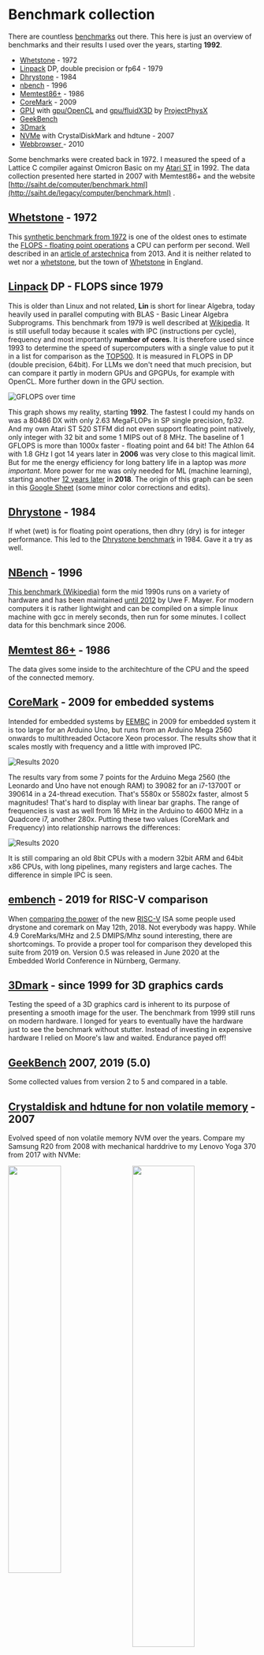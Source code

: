 # Benchmark collection

There are countless [benchmarks](https://en.wikipedia.org/wiki/Benchmark_(computing)) out there. This here is just an overview of benchmarks and their results I used over the years, starting **1992**. 

- [Whetstone](whetstone) - 1972
- [Linpack](LinpackDP) DP, double precision or fp64 - 1979
- [Dhrystone](dhrystone) - 1984
- [nbench](nbench) - 1996
- [Memtest86+](memtest) - 1986
- [CoreMark](CoreMark) - 2009
- [GPU](gpu) with [gpu/OpenCL](gpu/opencl) and [gpu/fluidX3D](gpu/fluidX3D) by [ProjectPhysX](https://github.com/ProjectPhysX)
- [GeekBench](geekbench)
- [3Dmark](3Dmark)
- [NVMe](nvm) with CrystalDiskMark and hdtune - 2007
- [Webbrowser ](browserbench) - 2010

Some benchmarks were created back in 1972. I measured the speed of a Lattice C compiler against Omicron Basic on my [Atari ST](https://en.wikipedia.org/wiki/Atari_ST) in 1992. The data collection presented here started in 2007 with Memtest86+ and the website [http://saiht.de/computer/benchmark.html](http://saiht.de/legacy/computer/benchmark.html) .

## [Whetstone](whetstone) - 1972

This [synthetic benchmark from 1972](https://en.wikipedia.org/wiki/Whetstone_(benchmark)) is one of the oldest ones to estimate the [FLOPS - floating point operations](https://en.wikipedia.org/wiki/FLOPS) a CPU can perform per second. Well described in an [article of arstechnica](https://arstechnica.com/information-technology/2013/05/native-level-performance-on-the-web-a-brief-examination-of-asm-js/2/) from 2013. And it is neither related to wet nor a [whetstone](https://en.wikipedia.org/wiki/Sharpening_stone), but the town of [Whetstone](https://en.wikipedia.org/wiki/Whetstone,_Leicestershire) in England.

## [Linpack](LinpackDP) DP - FLOPS since 1979

This is older than Linux and not related, **Lin** is short for linear Algebra, today heavily used in parallel computing with BLAS - Basic Linear Algebra Subprograms. This benchmark from 1979 is well described at [Wikipedia](https://en.wikipedia.org/wiki/LINPACK_benchmarks). It is still usefull today because it scales with IPC (instructions per cycle), frequency and most importantly **number of cores**. It is therefore used since 1993 to determine the speed of supercomputers with a single value to put it in a list for comparison as the [TOP500](https://en.wikipedia.org/wiki/TOP500). It is measured in FLOPS in DP (double precision, 64bit). For LLMs we don't need that much precision, but can compare it partly in modern GPUs and GPGPUs, for example with OpenCL. More further down in the GPU section.

![GFLOPS over time](docs/GFLOPS_time.svg)

This graph shows my reality, starting **1992**. The fastest I could my hands on was a 80486 DX with only 2.63 MegaFLOPs in SP single precision, fp32. And my own Atari ST 520 STFM did not even support floating point natively, only integer with 32 bit and some 1 MIPS out of 8 MHz. The baseline of 1 GFLOPS is more than 1000x faster - floating point and 64 bit! The Athlon 64 with 1.8 GHz I got 14 years later in **2006** was very close to this magical limit. But for me the energy efficiency for long battery life in a laptop was *more important*. More power for me was only needed for ML (machine learning), starting another [12 years later](https://kreier.github.io/ml/) in **2018**. The origin of this graph can be seen in this [Google Sheet](https://docs.google.com/spreadsheets/d/17QBJVa8wzo4B1aygXrlk0FWpG4UVwWn3Zo5LsfNnlJM/edit?usp=sharing) (some minor color corrections and edits).

## [Dhrystone](dhrystone) - 1984

If whet (wet) is for floating point operations, then dhry (dry) is for integer performance. This led to the [Dhrystone benchmark](https://en.wikipedia.org/wiki/Dhrystone) in 1984. Gave it a try as well. 

## [NBench](nbench) - 1996

[This benchmark (Wikipedia)](https://en.wikipedia.org/wiki/NBench) form the mid 1990s runs on a variety of hardware and has been maintained [until 2012](http://www.math.utah.edu/~mayer/linux/bmark.html) by Uwe F. Mayer. For modern computers it is rather lightwight and can be compiled on a simple linux machine with gcc in merely seconds, then run for some minutes. I collect data for this benchmark since 2006.

## [Memtest 86+](memtest86) - 1986

The data gives some inside to the architechture of the CPU and the speed of the connected memory.

## [CoreMark](CoreMark) - 2009 for embedded systems

Intended for embedded systems by [EEMBC](https://github.com/eembc/coremark) in 2009 for embedded system it is too large for an Arduino Uno, but runs from an Arduino Mega 2560 onwards to multithreaded Octacore Xeon processor. The results show that it scales mostly with frequency and a little with improved IPC.

![Results 2020](mix/coremark2024.png)

The results vary from some 7 points for the Arduino Mega 2560 (the Leonardo and Uno have not enough RAM) to 39082 for an i7-13700T or 390614 in a 24-thread execution. That's 5580x or 55802x faster, almost 5 magnitudes! That's hard to display with linear bar graphs. The range of frequencies is vast as well from 16 MHz in the Arduino to 4600 MHz in a Quadcore i7, another 280x. Putting these two values (CoreMark and Frequency) into relationship narrows the differences:

![Results 2020](mix/coremark-mhz.png)

It is still comparing an old 8bit CPUs with a modern 32bit ARM and 64bit x86 CPUs, with long pipelines, many registers and large caches. The difference in simple IPC is seen.

## [embench](embench) - 2019 for RISC-V comparison

When [comparing the power](https://content.riscv.org/wp-content/uploads/2019/06/9.25-Embench-RISC-V-Workshop-Patterson-v3.pdf) of the new [RISC-V](https://en.wikipedia.org/wiki/RISC-V) ISA some people used drystone and coremark on May 12th, 2018. Not everybody was happy. While 4.9 CoreMarks/MHz and 2.5 DMIPS/Mhz sound interesting, there are shortcomings. To provide a proper tool for comparison they developed this suite from 2019 on. Version 0.5 was released  in June 2020 at the Embedded World Conference in Nürnberg, Germany.

## [3Dmark](3Dmark) - since 1999 for 3D graphics cards

Testing the speed of a 3D graphics card is inherent to its purpose of presenting a smooth image for the user. The benchmark from 1999 still runs on modern hardware. I longed for years to eventually have the hardware just to see the benchmark without stutter. Instead of investing in expensive hardware I relied on Moore's law and waited. Endurance payed off!

## [GeekBench](geekbench) 2007, 2019 (5.0)

Some collected values from version 2 to 5 and compared in a table.

## [Crystaldisk and hdtune for non volatile memory](nvm) - 2007

Evolved speed of non volatile memory NVM over the years. Compare my Samsung R20 from 2008 with mechanical harddrive to my Lenovo Yoga 370 from 2017 with NVMe:

<img src="nvm/wd_black_500GB.png" width="50%" align="right">
<img src="nvm/CoreDuo.jpg" width="46%">

## [Webbrowser benchmarks](browserbench) - 2010+

The benchmarks drove the innovation in browser development significantly, but became obsolete quite fast as well. Notable examples are Browermark 2.0, Basemark Web 3.0, peacekeeper, octane, sunspider, kraken, Jetstream and Speedometer.

## [GPU](gpu) performance

With image classification using GPUs in AlexNet 2012 people saw the potential of GPUs for machine learning. And in 2022 the whole world payed attention with ChatGPT. The performance today is comparable with Supercomputers of the late 90s of the last century:

![GFLOPS logarithmic](gpu/GFLOPS_logarithm.png)

<!--
![GLFOPS over time](gpu/GFLOPS_time.png)
-->

A limiting factor for these LLMs is often the memory speed, not just processing power in GFLOPS. Here is how some of them compare to other ways of information transfer like Ethernet, DDR3 and USB4.

![Comparison speed linear](gpu/comparison_speed_linear.png)

The speed differences are so vast I had to include a logarithmic graph. This visualizes the magnitudes of differences between the solutions.

![Comparison speed logarithmic](gpu/comparison_speed_logarithmic.png)

## SuperPi 1M

Calcualting Pi to 1 million digits does not take too long nowadayes:

## Prime numbers in basic, python and CPU

One of my first benchmarks, written 1992 in Omicron Basic on the Atari ST 520 STFM and then compared to an edition in Lattice C. Surprisingly the Basic variant was faster.

With text output in Mu it took the ESP32-S2 38.9 seconds. Commenting the print command in line 17 reduced the time to 13.3 seconds.

I used it for some microcomputers as well:

| Frequency |  ESP8266 |   ESP32  | Raspberry Pi 1 | Raspberry Pi 4 |
|:---------:|:--------:|:--------:|:--------------:|:--------------:|
|    40 MHz |     -    | 44427 ms |                |                |
|    80 MHz | 32807 ms | 23323 ms |                |                |
|   160 MHz | 16113 ms | 11375 ms |                |                |
|   240 MHz |     -    |  7783 ms |                |                |

## [Toy Benchmark Programs](toy-benchmark-programs)

<img src="docs/mandelbrot200.png" width="20%" align="right">

Ideas are taken from: 

- 2001 [start - in waybackmachine](https://web.archive.org/web/20010124090400/http://www.bagley.org/~doug/shootout/)
- 2002, 2004, 2008, 2018, 2021, 2025 [Sometimes people just make up stuff](https://benchmarksgame-team.pages.debian.net/benchmarksgame/sometimes-people-just-make-up-stuff.html)

### [Benchmark game](https://benchmarksgame-team.pages.debian.net/benchmarksgame/) - Which programming language is the fastest?

Compiled in 2018 (with history going back to 2002) several benchmarks compare the execution speed of programs in 24 languages. Many are optimized for multicore parallel execution, to make modern processors comparable. Probably disable the efficiency cores might speed up the processes.

<img src="docs/1x1.png" width="20%"><img src="docs/fastest-programming-language.svg" width="60%">
